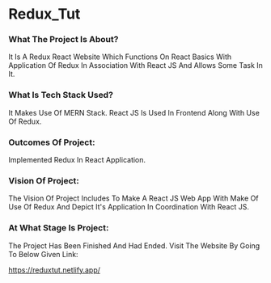 # Redux_Tut

### What The Project Is About?
It Is A Redux React Website Which Functions On React Basics With Application Of Redux In Association With React JS And Allows Some Task In It.

### What Is Tech Stack Used?
It Makes Use Of MERN Stack. React JS Is Used In Frontend Along With Use Of Redux.

### Outcomes Of Project:
Implemented Redux In React Application.

### Vision Of Project:
The Vision Of Project Includes To Make A React JS Web App With Make Of Use Of Redux And Depict It's Application In Coordination With React JS.

### At What Stage Is Project:
The Project Has Been Finished And Had Ended. Visit The Website By Going To Below Given Link:

https://reduxtut.netlify.app/
